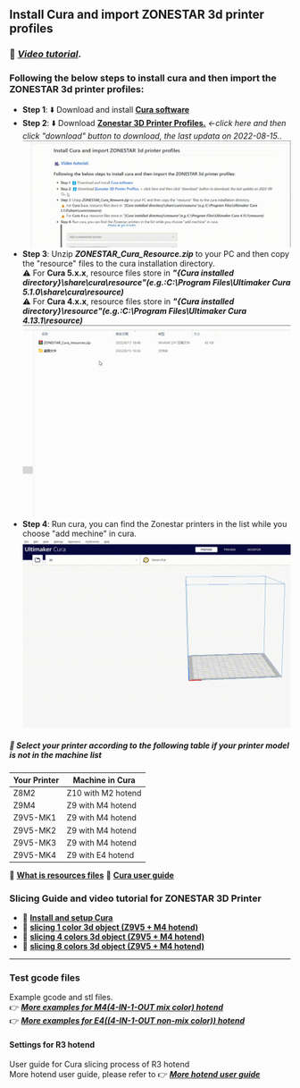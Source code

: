 ## Install Cura and import ZONESTAR 3d printer profiles
 
### :movie_camera: [***Video tutorial***](https://youtu.be/h2GynyUo7wQ).    
### Following the below steps to install cura and then import the ZONESTAR 3d printer profiles:  
- **Step 1**:  :arrow_down: Download and install  [**Cura software**](https://github.com/Ultimaker/Cura/releases)
- **Step 2**:  :arrow_down: Download [**Zonestar 3D Printer Profiles.**](./ZONESTAR_Cura_resources.zip) *<-click here and then click "download" button to download, the last updata on 2022-08-15.*.   
![](downloadzip.gif)  
- **Step 3**:   Unzip ***ZONESTAR_Cura_Resource.zip*** to your PC and then copy the "resource" files to the cura installation directory.    
:warning: For **Cura 5.x.x**, resource files store in ***"{Cura installed directory}\share\cura\resource"(e.g.:C:\Program Files\Ultimaker Cura 5.1.0\share\cura\resource)***         
:warning: For **Cura 4.x.x**, resource files store in ***"{Cura installed directory}\resource"(e.g.:C:\Program Files\Ultimaker Cura 4.13.1\resource)***   
![](ImportProfiles.gif)       
- **Step 4**: Run cura, you can find the Zonestar printers in the list while you choose "add mechine" in cura.    
![](machinelist.gif)
##### :star2: Select your printer according to the following table if your printer model is not in the machine list    
|           Your Printer         |         Machine in Cura         |  
|--------------------------------|---------------------------------|  
|            Z8M2                |        Z10 with M2 hotend       |
|            Z9M4                |        Z9  with M4 hotend       |
|        Z9V5-MK1                |        Z9  with M4 hotend       |
|        Z9V5-MK2                |        Z9  with M4 hotend       |
|        Z9V5-MK3                |        Z9  with M4 hotend       |
|        Z9V5-MK4                |        Z9  with E4 hotend       |  

:green_book: [**What is resources files**](https://github.com/Ultimaker/Cura/wiki/Definition-Files-Explained)  :green_book: [**Cura user guide**](https://support.ultimaker.com/hc/en-us/categories/360002327600-Software)     


### Slicing Guide and video tutorial for ZONESTAR 3D Printer
- :movie_camera: [**Install and setup Cura**](https://youtu.be/h2GynyUo7wQ)   
- :movie_camera: [**slicing 1 color 3d object (Z9V5 + M4 hotend)**](https://youtu.be/UDgjGRFrELc)   
- :movie_camera: [**slicing 4 colors 3d object (Z9V5 + M4 hotend)**](https://youtu.be/hP6Socp-Cz0)    
- :movie_camera: [**slicing 8 colors 3d object (Z9V5 + M4 hotend)**](https://youtu.be/qQ6UnTysqK0)  

------------
### Test gcode files
Example gcode and stl files.  
:point_right: [***More examples for M4(4-IN-1-OUT mix color) hotend***](https://github.com/ZONESTAR3D/Upgrade-kit-guide/tree/main/HOTEND/M4%20%204-IN-1-OUT%20Mixing%20Color%20Hotend)  
:point_right: [***More examples for E4((4-IN-1-OUT non-mix color)) hotend***](https://github.com/ZONESTAR3D/Upgrade-kit-guide/tree/main/HOTEND/E4%204-IN-1-OUT%20Non-Mixing%20Color%20Hotend)  
#### Settings for R3 hotend 
User guide for Cura slicing process of R3 hotend   
More hotend user guide, please refer to :point_right: [***More hotend user guide***](https://github.com/ZONESTAR3D/Upgrade-kit-guide/tree/main/HOTEND)  
